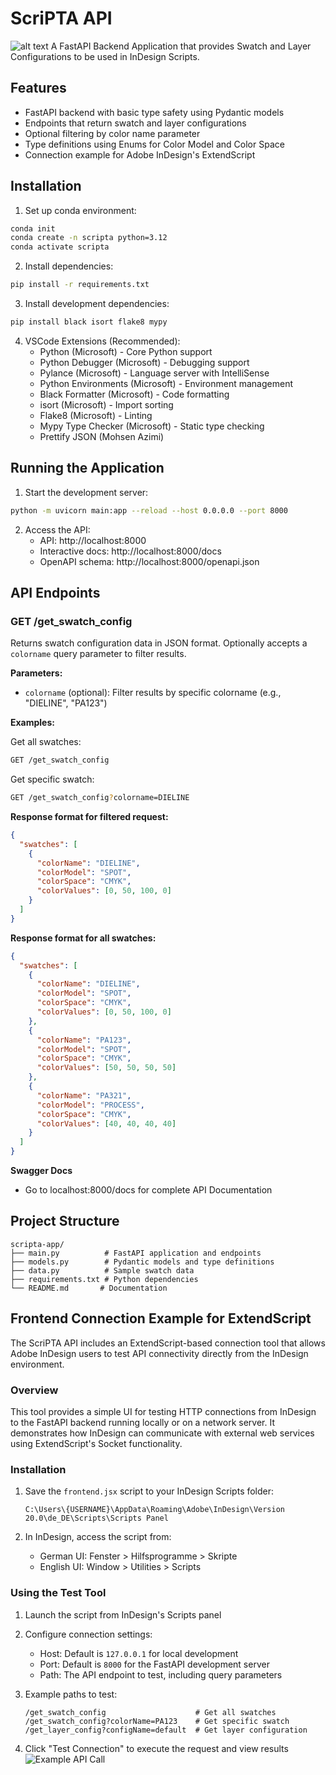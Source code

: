 # ScriPTA API

![alt text](image.png)
A FastAPI Backend Application that provides Swatch and Layer Configurations to be used in InDesign Scripts.
## Features

- FastAPI backend with basic type safety using Pydantic models
- Endpoints that return swatch and layer configurations
- Optional filtering by color name parameter
- Type definitions using Enums for Color Model and Color Space
- Connection example for Adobe InDesign's ExtendScript

## Installation

1. Set up conda environment:
```bash
conda init
conda create -n scripta python=3.12
conda activate scripta
```

2. Install dependencies:
```bash
pip install -r requirements.txt
```

3. Install development dependencies:
```bash
pip install black isort flake8 mypy
```

4. VSCode Extensions (Recommended):
    - Python (Microsoft) - Core Python support
    - Python Debugger (Microsoft) - Debugging support
    - Pylance (Microsoft) - Language server with IntelliSense
    - Python Environments (Microsoft) - Environment management
    - Black Formatter (Microsoft) - Code formatting
    - isort (Microsoft) - Import sorting
    - Flake8 (Microsoft) - Linting
    - Mypy Type Checker (Microsoft) - Static type checking
    - Prettify JSON (Mohsen Azimi)

## Running the Application

1. Start the development server:
```bash
python -m uvicorn main:app --reload --host 0.0.0.0 --port 8000
```

2. Access the API:
   - API: http://localhost:8000
   - Interactive docs: http://localhost:8000/docs
   - OpenAPI schema: http://localhost:8000/openapi.json

## API Endpoints

### GET /get_swatch_config

Returns swatch configuration data in JSON format. Optionally accepts a `colorname` query parameter to filter results.

**Parameters:**
- `colorname` (optional): Filter results by specific colorname (e.g., "DIELINE", "PA123")

**Examples:**

Get all swatches:
```bash
GET /get_swatch_config
```

Get specific swatch:
```bash
GET /get_swatch_config?colorname=DIELINE
```

**Response format for filtered request:**
```json
{
  "swatches": [
    {
      "colorName": "DIELINE",
      "colorModel": "SPOT",
      "colorSpace": "CMYK",
      "colorValues": [0, 50, 100, 0]
    }
  ]
}
```

**Response format for all swatches:**
```json
{
  "swatches": [
    {
      "colorName": "DIELINE",
      "colorModel": "SPOT",
      "colorSpace": "CMYK",
      "colorValues": [0, 50, 100, 0]
    },
    {
      "colorName": "PA123",
      "colorModel": "SPOT", 
      "colorSpace": "CMYK",
      "colorValues": [50, 50, 50, 50]
    },
    {
      "colorName": "PA321",
      "colorModel": "PROCESS",
      "colorSpace": "CMYK", 
      "colorValues": [40, 40, 40, 40]
    }
  ]
}
```

**Swagger Docs**
- Go to localhost:8000/docs for complete API Documentation

## Project Structure

```
scripta-app/
├── main.py          # FastAPI application and endpoints
├── models.py        # Pydantic models and type definitions  
├── data.py          # Sample swatch data
├── requirements.txt # Python dependencies
└── README.md       # Documentation
```


## Frontend Connection Example for ExtendScript

The ScriPTA API includes an ExtendScript-based connection tool that allows Adobe InDesign users to test API connectivity directly from the InDesign environment.

### Overview

This tool provides a simple UI for testing HTTP connections from InDesign to the FastAPI backend running locally or on a network server. It demonstrates how InDesign can communicate with external web services using ExtendScript's Socket functionality.

### Installation

1. Save the `frontend.jsx` script to your InDesign Scripts folder:
   ```
   C:\Users\{USERNAME}\AppData\Roaming\Adobe\InDesign\Version 20.0\de_DE\Scripts\Scripts Panel
   ```
   
2. In InDesign, access the script from:
   - German UI: Fenster > Hilfsprogramme > Skripte
   - English UI: Window > Utilities > Scripts

### Using the Test Tool

1. Launch the script from InDesign's Scripts panel
2. Configure connection settings:
   - Host: Default is `127.0.0.1` for local development
   - Port: Default is `8000` for the FastAPI development server
   - Path: The API endpoint to test, including query parameters
   
3. Example paths to test:
   ```
   /get_swatch_config                    # Get all swatches
   /get_swatch_config?colorName=PA123    # Get specific swatch
   /get_layer_config?configName=default  # Get layer configuration
   ```

4. Click "Test Connection" to execute the request and view results
![Example API Call](frontend.png)

